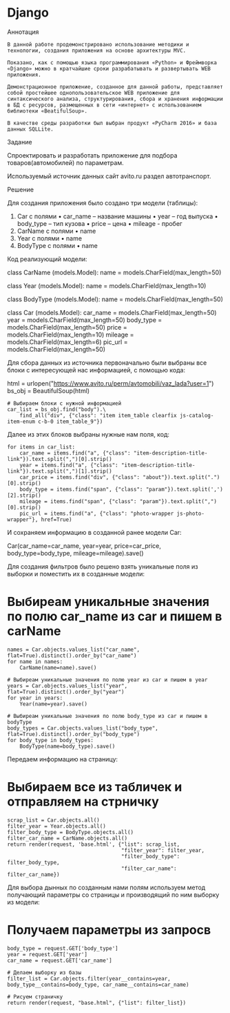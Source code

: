 # Django
Аннотация

	В данной работе продемонстрировано использование методики и технологии, создания приложения на основе архитектуры MVC.

	Показано, как с помощью языка программирования «Python» и Фреймворка «Django» можно в кратчайшие сроки разрабатывать и развертывать WEB приложения.

	Демонстрационное приложение, созданное для данной работы, представляет собой простейшее однопользовательское WEB приложение для синтаксического анализа, структурирования, сбора и хранения информации в БД с ресурсов, размещенных в сети «интернет» с использованием библиотеки «BeatifulSoup».

	В качестве среды разработки был выбран продукт «PyCharm 2016» и база данных SQLLite.

Задание

Спроектировать и разработать приложение для подбора товаров(автомобилей) по параметрам.

Используемый источник данных сайт avito.ru раздел автотранспорт.

Решение

Для создания приложения было создано три модели (таблицы):

1.	Car с полями 
•	сar_name – название машины
•	year – год выпуска
•	body_type – тип кузова
•	price – цена
•	mileage -  пробег
2.	CarName c полями 
•	name 
3.	Year с полями 
•	name 
4.	BodyType c полями
•	name 

Код реализующий модели: 

 class CarName (models.Model):
    name = models.CharField(max_length=50)

class Year (models.Model):
    name = models.CharField(max_length=10)

class BodyType (models.Model):
    name = models.CharField(max_length=50)

class Car (models.Model):
    car_name = models.CharField(max_length=50)
    year = models.CharField(max_length=50)
    body_type = models.CharField(max_length=50)
    price = models.CharField(max_length=10)
    mileage = models.CharField(max_length=6)
    pic_url = models.CharField(max_length=50)

Для сбора данных из источника первоначально были выбраны все блоки с интересующей нас информацией, с помощью кода:

  html = urlopen("https://www.avito.ru/perm/avtomobili/vaz_lada?user=1")
    bs_obj = BeautifulSoup(html)

    # Выбираем блоки с нужной информацией
    car_list = bs_obj.find("body").\
        find_all("div", {"class": "item item_table clearfix js-catalog-item-enum c-b-0 item_table_9"})

Далее из этих блоков выбраны нужные нам поля, код:

    for items in car_list:
        car_name = items.find("a", {"class": "item-description-title-link"}).text.split(",")[0].strip()
        year = items.find("a", {"class": "item-description-title-link"}).text.split(",")[1].strip()
        car_price = items.find("div", {"class": "about"}).text.split(".")[0].strip()
        body_type = items.find("span", {"class": "param"}).text.split(',')[2].strip()
        mileage = items.find("span", {"class": "param"}).text.split(",")[0].strip()
        pic_url = items.find("a", {"class": "photo-wrapper js-photo-wrapper"}, href=True)

И сохраняем информацию в созданной ранее модели Car:

Car(car_name=car_name, year=year, price=car_price, body_type=body_type, mileage=mileage).save()

Для создания фильтров было решено взять уникальные поля из выборки и поместить их в созданные модели: 

# Выбиреам уникальные значения по полю car_name из car и пишем в carName
    names = Car.objects.values_list("car_name", flat=True).distinct().order_by("car_name")
    for name in names:
        CarName(name=name).save()

    # Выбиреам уникальные значения по полю year из car и пишем в year
    years = Car.objects.values_list("year", flat=True).distinct().order_by("year")
    for year in years:
        Year(name=year).save()

    # Выбиреам уникальные значения по полю body_type из car и пишем в bodyType
    body_types = Car.objects.values_list("body_type", flat=True).distinct().order_by("body_type")
    for body_type in body_types:
        BodyType(name=body_type).save()

Передаем информацию на страницу:

# Выбираем все из табличек и отправляем на стрничку
    scrap_list = Car.objects.all()
    filter_year = Year.objects.all()
    filter_body_type = BodyType.objects.all()
    filter_car_name = CarName.objects.all()
    return render(request, 'base.html', {"list": scrap_list,
                                         "filter_year": filter_year,
                                         "filter_body_type": filter_body_type,
                                         "filter_car_name": filter_car_name})


Для выбора дынных по созданным нами полям используем метод получающий параметры со страницы и производящий по ним выборку из модели:

# Получаем параметры из запросв
    body_type = request.GET['body_type']
    year = request.GET['year']
    car_name = request.GET['car_name']

    # Делаем выборку из базы
    filter_list = Car.objects.filter(year__contains=year, body_type__contains=body_type, car_name__contains=car_name)

    # Рисуем страничку
    return render(request, "base.html", {"list": filter_list})


